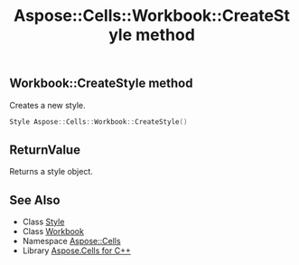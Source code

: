 ﻿---
title: Aspose::Cells::Workbook::CreateStyle method
linktitle: CreateStyle
second_title: Aspose.Cells for C++ API Reference
description: 'Aspose::Cells::Workbook::CreateStyle method. Creates a new style in C++.'
type: docs
weight: 1500
url: /cpp/aspose.cells/workbook/createstyle/
---
## Workbook::CreateStyle method


Creates a new style.

```cpp
Style Aspose::Cells::Workbook::CreateStyle()
```


## ReturnValue

Returns a style object.

## See Also

* Class [Style](../../style/)
* Class [Workbook](../)
* Namespace [Aspose::Cells](../../)
* Library [Aspose.Cells for C++](../../../)
